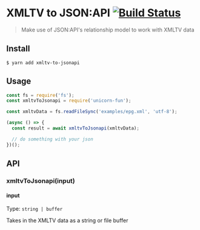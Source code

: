 # XMLTV to JSON:API [![Build Status](https://travis-ci.com/evoactivity/xmltv-to-jsonapi.svg?branch=master)](https://travis-ci.com/evoactivity/xmltv-to-jsonapi)

> Make use of JSON:API's relationship model to work with XMLTV data

## Install

```
$ yarn add xmltv-to-jsonapi
```

## Usage

```js
const fs = require('fs');
const xmltvToJsonapi = require('unicorn-fun');

const xmltvData = fs.readFileSync('examples/epg.xml', 'utf-8');

(async () => {
  const result = await xmltvToJsonapi(xmltvData);

  // do something with your json
})();
```

## API

### xmltvToJsonapi(input)

#### input

Type: `string | buffer`

Takes in the XMLTV data as a string or file buffer
